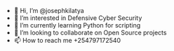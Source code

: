 - 👋 Hi, I’m @josephkilatya
- 👀 I’m interested in Defensive Cyber Security
- 🌱 I’m currently learning Python for scripting
- 💞️ I’m looking to collaborate on Open Source projects
- 📫 How to reach me +254797172540

<!---
josephkilatya/josephkilatya is a ✨ special ✨ repository because its `README.md` (this file) appears on your GitHub profile.
You can click the Preview link to take a look at your changes.
--->
